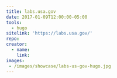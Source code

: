 ```yaml
---
title: labs.usa.gov
date: 2017-01-09T12:00:00-05:00
tools:
  - hugo
sitelink: 'https://labs.usa.gov/'
repo:
creator:
  - name:
    link:
images:
 - /images/showcase/labs-us-gov-hugo.jpg
---
```

